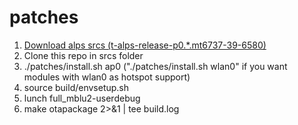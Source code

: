 # patches
1. [Download alps srcs (t-alps-release-p0.*.mt6737-39-6580)](https://cloud.mail.ru/public/GraX/wynwtx6WV)
2. Clone this repo in srcs folder
3. ./patches/install.sh ap0 ("./patches/install.sh wlan0" if you want modules with wlan0 as hotspot support) 
4. source build/envsetup.sh
5. lunch full_mblu2-userdebug
6. make otapackage 2>&1 | tee build.log
